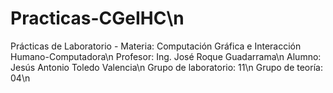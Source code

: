 # Practicas-CGeIHC\n
Prácticas de Laboratorio -  Materia: Computación Gráfica e Interacción Humano-Computadora\n
Profesor: Ing. José Roque Guadarrama\n
Alumno: Jesús Antonio Toledo Valencia\n
Grupo de laboratorio: 11\n
Grupo de teoría: 04\n
